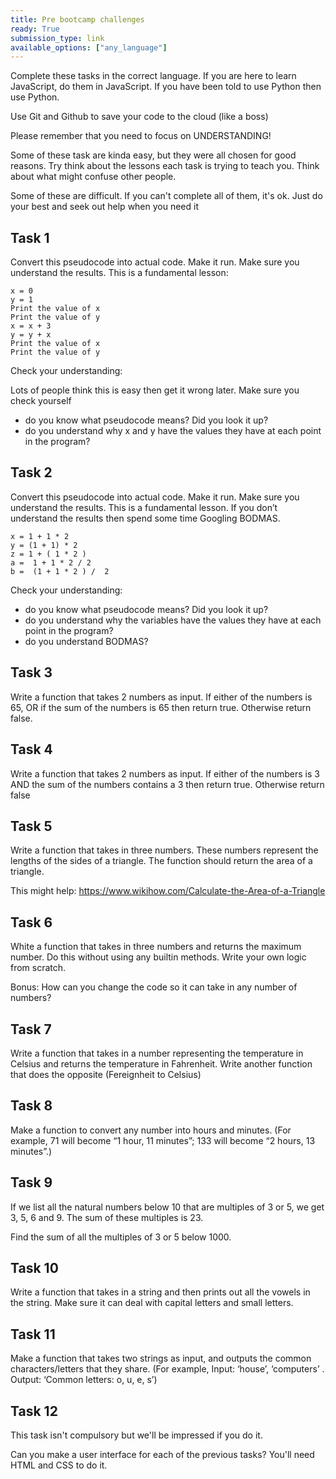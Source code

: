 ```yaml
---
title: Pre bootcamp challenges
ready: True
submission_type: link
available_options: ["any_language"]
---
```


Complete these tasks in the correct language. If you are here to learn JavaScript, do them in JavaScript. If you have been told to use Python then use Python.

Use Git and Github to save your code to the cloud (like a boss)

Please remember that you need to focus on UNDERSTANDING!

Some of these task are kinda easy, but they were all chosen for good reasons. Try think about the lessons each task is trying to teach you. Think about what might confuse other people.

Some of these are difficult. If you can't complete all of them, it's ok. Just do your best and seek out help when you need it

## Task 1

Convert this pseudocode into actual code. Make it run. Make sure you understand the results. This is a fundamental lesson:

```
x = 0
y = 1
Print the value of x
Print the value of y
x = x + 3
y = y + x
Print the value of x
Print the value of y
```

Check your understanding:

Lots of people think this is easy then get it wrong later. Make sure you check yourself

- do you know what pseudocode means? Did you look it up?
- do you understand why x and y have the values they have at each point in the program?

## Task 2

Convert this pseudocode into actual code. Make it run. Make sure you understand the results. This is a fundamental lesson. If you don’t understand the results then spend some time Googling BODMAS.

```
x = 1 + 1 * 2
y = (1 + 1) * 2
z = 1 + ( 1 * 2 )
a =  1 + 1 * 2 / 2
b =  (1 + 1 * 2 ) /  2
```

Check your understanding:

- do you know what pseudocode means? Did you look it up?
- do you understand why the variables have the values they have at each point in the program?
- do you understand BODMAS?

## Task 3

Write a function that takes 2 numbers as input.
If either of the numbers is 65, OR if the sum of the numbers is 65 then return true. Otherwise return false.

## Task 4

Write a function that takes 2 numbers as input.
If either of the numbers is 3 AND the sum of the numbers contains a 3 then return true. Otherwise return false

## Task 5

Write a function that takes in three numbers. These numbers represent the lengths of the sides of a triangle. The function should return the area of a triangle.

This might help: https://www.wikihow.com/Calculate-the-Area-of-a-Triangle

## Task 6

White a function that takes in three numbers and returns the maximum number. Do this without using any builtin methods. Write your own logic from scratch.

Bonus: How can you change the code so it can take in any number of numbers?

## Task 7

Write a function that takes in a number representing the temperature in Celsius and returns the temperature in Fahrenheit. Write another function that does the opposite (Fereignheit to Celsius)

## Task 8

Make a function to convert any number into hours and minutes. (For example, 71 will become “1 hour, 11 minutes”; 133 will become “2 hours, 13 minutes”.)

## Task 9

If we list all the natural numbers below 10 that are multiples of 3 or 5, we get 3, 5, 6 and 9. The sum of these multiples is 23.

Find the sum of all the multiples of 3 or 5 below 1000.

## Task 10

Write a function that takes in a string and then prints out all the vowels in the string. Make sure it can deal with capital letters and small letters.

## Task 11

Make a function that takes two strings as input, and outputs the common characters/letters that they share. (For example, Input: ‘house’, ‘computers’ . Output: ‘Common letters: o, u, e, s’)

## Task 12

This task isn't compulsory but we'll be impressed if you do it.

Can you make a user interface for each of the previous tasks? You'll need HTML and CSS to do it.
